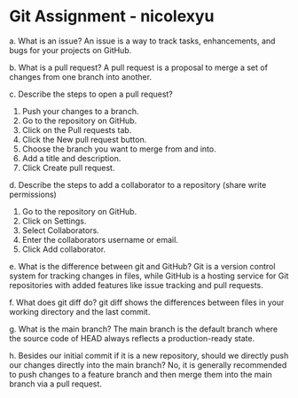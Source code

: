 # Git Assignment - nicolexyu

a. What is an issue?
An issue is a way to track tasks, enhancements, and bugs for your projects on GitHub.

b. What is a pull request? 
A pull request is a proposal to merge a set of changes from one branch into another.

c. Describe the steps to open a pull request?
1. Push your changes to a branch.
2. Go to the repository on GitHub.
3. Click on the Pull requests tab.
4. Click the New pull request button.
5. Choose the branch you want to merge from and into.
6. Add a title and description.
7. Click Create pull request.

d. Describe the steps to add a collaborator to a repository (share write permissions)
1. Go to the repository on GitHub.
2. Click on Settings.
3. Select Collaborators.
4. Enter the collaborators username or email.
5. Click Add collaborator.

e. What is the difference between git and GitHub?
Git is a version control system for tracking changes in files, while GitHub is a hosting service for Git repositories with added features like issue tracking and pull requests.

f. What does git diff do?
git diff shows the differences between files in your working directory and the last commit.

g. What is the main branch?
The main branch is the default branch where the source code of HEAD always reflects a production-ready state.

h. Besides our initial commit if it is a new repository, should we directly push our changes directly into the main branch?
No, it is generally recommended to push changes to a feature branch and then merge them into the main branch via a pull request.

